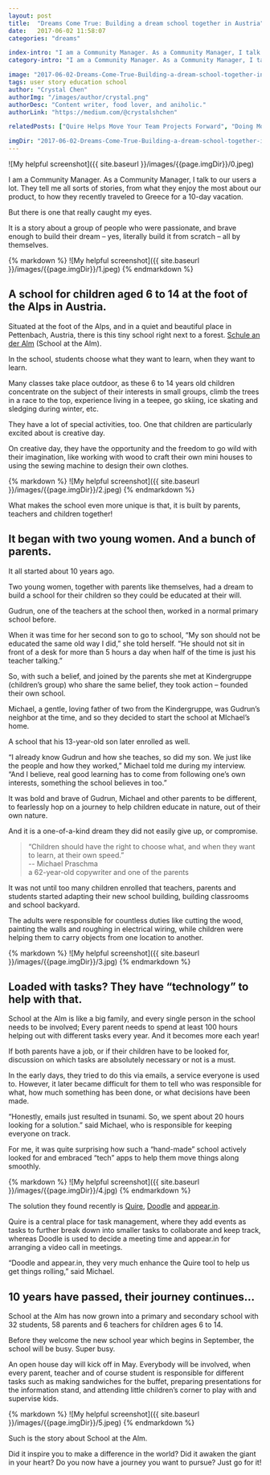 ```yaml
---
layout: post
title:  "Dreams Come True: Building a dream school together in Austria"
date:   2017-06-02 11:58:07
categories: "dreams"

index-intro: "I am a Community Manager. As a Community Manager, I talk to our users a lot. They tell me all sorts of stories, from what they enjoy the most about our product, to how they recently traveled to Greece for a 10-day vacation. But there is one that really caught my eyes. It is a story about a group of people who were passionate..."
category-intro: "I am a Community Manager. As a Community Manager, I talk to our users a lot. They tell me all sorts of stories..."

image: "2017-06-02-Dreams-Come-True-Building-a-dream-school-together-in-Austria/0.jpeg"
tags: user story education school
author: "Crystal Chen"
authorImg: "/images/author/crystal.png"
authorDesc: "Content writer, food lover, and aniholic."
authorLink: "https://medium.com/@crystalshchen"

relatedPosts: ["Quire Helps Move Your Team Projects Forward", "Doing More in Quire, while Staying Small in Team"]

imgDir: "2017-06-02-Dreams-Come-True-Building-a-dream-school-together-in-Austria"
---
```



![My helpful screenshot]({{ site.baseurl }}/images/{{page.imgDir}}/0.jpeg)

I am a Community Manager. As a Community Manager, I talk to our users a lot. They tell me all sorts of stories, from what they enjoy the most about our product, to how they recently traveled to Greece for a 10-day vacation.

But there is one that really caught my eyes.

It is a story about a group of people who were passionate, and brave enough to build their dream – yes, literally build it from scratch – all by themselves.

<div style="max-width: 550px; max-height: 367px; margin: 0 auto;">
{% markdown %}
![My helpful screenshot]({{ site.baseurl }}/images/{{page.imgDir}}/1.jpeg)
{% endmarkdown %}
</div>

## A school for children aged 6 to 14 at the foot of the Alps in Austria.

Situated at the foot of the Alps, and in a quiet and beautiful place in Pettenbach, Austria, there is this tiny school right next to a forest. [Schule an der Alm](http://schule-moos.wixsite.com/meine-schule-moos) (School at the Alm).

In the school, students choose what they want to learn, when they want to learn.

Many classes take place outdoor, as these 6 to 14 years old children concentrate on the subject of their interests in small groups, climb the trees in a race to the top, experience living in a teepee, go skiing, ice skating and sledging during winter, etc.

They have a lot of special activities, too. One that children are particularly excited about is creative day.

On creative day, they have the opportunity and the freedom to go wild with their imagination, like working with wood to craft their own mini houses to using the sewing machine to design their own clothes.

<div style="max-width: 550px; max-height: 309px; margin: 0 auto;">
{% markdown %}
![My helpful screenshot]({{ site.baseurl }}/images/{{page.imgDir}}/2.jpeg)
{% endmarkdown %}
</div>

What makes the school even more unique is that, it is built by parents, teachers and children together!

## It began with two young women. And a bunch of parents.

It all started about 10 years ago.

Two young women, together with parents like themselves, had a dream to build a school for their children so they could be educated at their will.

Gudrun, one of the teachers at the school then, worked in a normal primary school before.

When it was time for her second son to go to school, “My son should not be educated the same old way I did,” she told herself. “He should not sit in front of a desk for more than 5 hours a day when half of the time is just his teacher talking.”

So, with such a belief, and joined by the parents she met at Kindergruppe (children’s group) who share the same belief, they took action – founded their own school.

Michael, a gentle, loving father of two from the Kindergruppe, was Gudrun’s neighbor at the time, and so they decided to start the school at MIchael’s home.

A school that his 13-year-old son later enrolled as well.

“I already know Gudrun and how she teaches, so did my son. We just like the people and how they worked,” Michael told me during my interview. “And I believe, real good learning has to come from following one’s own interests, something the school believes in too.”

It was bold and brave of Gudrun, Michael and other parents to be different, to fearlessly hop on a journey to help children educate in nature, out of their own nature.

And it is a one-of-a-kind dream they did not easily give up, or compromise.

> “Children should have the right to choose what, and when they want to learn, at their own speed.”<br>
> -- Michael Praschma<br>
> a 62-year-old copywriter and one of the parents

It was not until too many children enrolled that teachers, parents and students started adapting their new school building, building classrooms and school backyard.

The adults were responsible for countless duties like cutting the wood, painting the walls and roughing in electrical wiring, while children were helping them to carry objects from one location to another.

<div style="max-width: 550px; max-height: 413px; margin: 0 auto;">
{% markdown %}
![My helpful screenshot]({{ site.baseurl }}/images/{{page.imgDir}}/3.jpg)
{% endmarkdown %}
</div>

## Loaded with tasks? They have “technology” to help with that.

School at the Alm is like a big family, and every single person in the school needs to be involved; Every parent needs to spend at least 100 hours helping out with different tasks every year. And it becomes more each year!

If both parents have a job, or if their children have to be looked for, discussion on which tasks are absolutely necessary or not is a must.

In the early days, they tried to do this via emails, a service everyone is used to. However, it later became difficult for them to tell who was responsible for what, how much something has been done, or what decisions have been made.

“Honestly, emails just resulted in tsunami. So, we spent about 20 hours looking for a solution.” said Michael, who is responsible for keeping everyone on track.

For me, it was quite surprising how such a “hand-made” school actively looked for and embraced “tech” apps to help them move things along smoothly.

<div style="max-width: 550px; max-height: 413px; margin: 0 auto;">
{% markdown %}
![My helpful screenshot]({{ site.baseurl }}/images/{{page.imgDir}}/4.jpg)
{% endmarkdown %}
</div>

The solution they found recently is [Quire](https://quire.io/), [Doodle](http://doodle.com/de/) and [appear.in](https://appear.in/).
 
Quire is a central place for task management, where they add events as tasks to further break down into smaller tasks to collaborate and keep track, whereas Doodle is used to decide a meeting time and appear.in for arranging a video call in meetings.

“Doodle and appear.in, they very much enhance the Quire tool to help us get things rolling,” said Michael.

## 10 years have passed, their journey continues...

School at the Alm has now grown into a primary and secondary school with 32 students, 58 parents and 6 teachers for children ages 6 to 14.

Before they welcome the new school year which begins in September, the school will be busy. Super busy.

An open house day will kick off in May. Everybody will be involved, when every parent, teacher and of course student is responsible for different tasks such as making sandwiches for the buffet, preparing presentations for the information stand, and attending little children’s corner to play with and supervise kids.

<div style="max-width: 550px; max-height: 367px; margin: 0 auto;">
{% markdown %}
![My helpful screenshot]({{ site.baseurl }}/images/{{page.imgDir}}/5.jpeg)
{% endmarkdown %}
</div>

Such is the story about School at the Alm. 

Did it inspire you to make a difference in the world? Did it awaken the giant in your heart? Do you now have a journey you want to pursue? Just go for it!

[jekyll]:      http://jekyllrb.com
[jekyll-gh]:   https://github.com/jekyll/jekyll
[jekyll-help]: https://github.com/jekyll/jekyll-help
